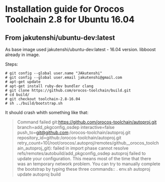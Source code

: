 # Installation guide for Orocos Toolchain 2.8 for Ubuntu 16.04

## From jakutenshi/ubuntu-dev:latest

As base image used jakutenshi/ubuntu-dev:latest - 16.04 version. libboost already in image.

Steps:
```
# git config --global user.name "JAkutenshi"
# git config --global user.email jakutenshi@gmail.com
# apt-get update
# apt-get install ruby-dev bundler clang
# git clone https://github.com/orocos-toolchain/build.git
# cd build/
# git checkout toolchain-2.8-16.04
# sh ../build/bootstrap.sh
```
It should crash whith something like that:
> Command failed
> git:https://github.com/orocos-toolchain/autoproj.git branch=add_pkgconfig_osdep interactive=false push_to=git@github.com:/orocos-toolchain/autoproj.git repository_id=github:/orocos-toolchain/autoproj.git retry_count=10(/root/orocos/.autoproj/remotes/github__orocos_toolchain_autoproj_git): failed in import phase
>    cannot resolve refs/remotes/autobuild/add_pkgconfig_osdep
> autoproj failed to update your configuration. This means most of the time that there
> was an temporary network problem. You can try to manually complete the bootstrap by
typing these three commands::
>  . env.sh
>  autoproj update
>  autoproj build


